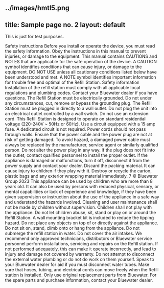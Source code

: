 ../images/hmtl5.png
---
title: Sample page no. 2
layout: default
---

This is just for test purposes.

Safety instructions Before you install or operate the device, you must read the safety information. Obey the instructions in this manual to prevent injuries, or damage to the equipment. This manual contains CAUTIONS and NOTES that are applicable for the safe operation of the device. A CAUTION symbol identifies conditions that can cause injury, or damage to the equipment. DO NOT USE unless all cautionary conditions listed below have been understood and met. A NOTE symbol identifies important information for trouble free and optimal of the Refill Station. Safety information Installation of the refill station must comply with all applicable local regulations and plumbing codes. Contact your Bluewater dealer if you have questions. The Refill Station must be electrically grounded. Do not under any circumstances, cut, remove or bypass the grounding plug. The Refill Station must be plugged in directly to a wall outlet. Do not plug the unit into an electrical outlet controlled by a wall switch. Do not use an extension cord. This Refill Station is designed to operate on standard residential voltage (220-240V ~ 50Hz or 60Hz). Use a circuit equipped with a 15 amp fuse. A dedicated circuit is not required. Power cords should not pass through walls. Ensure that the power cable and the power plug are not at risk of getting damaged. To avoid hazard, a damaged power cable must always be replaced by the manufacturer, service agent or similarly qualified person. Do not alter the power plug in any way. If the plug does not fit into the outlet, contact qualified personnel to install the proper outlet. If the appliance is damaged or malfunctions, turn it off, disconnect it from the power supply and contact your dealer. Discard the packing material. It can cause injury to children if they play with it. Destroy or recycle the carton, plastic bags and any exterior wrapping material immediately. 7 © Bluewater Group 2023 This appliance can be used by children who are more than 8 years old. It can also be used by persons with reduced physical, sensory, or mental capabilities or lack of experience and knowledge, if they have been given supervision or instruction about the use of the appliance in a safe way and understand the hazards involved. Cleaning and user maintenance shall not be made by children without supervision. Children shall not play with the appliance. Do not let children abuse, sit, stand or play on or around the Refill Station. A wall mounting bracket kit is included to reduce the tipping hazard. Do not place any objects on top of or directly against the appliance. Do not sit on, stand, climb onto or hang from the appliance. Do not submerge the refill station in water. Do not cover the air intakes. We recommend only approved technicians, distributors or Bluewater service personnel perform installations, servicing and repairs on the Refill station. If not performed adequately, this can make it operate incorrectly, and lead to injury and damage not covered by warranty. Do not attempt to disconnect the external water plumbing or do not do work on them yourself. Speak to your Bluewater dealer for aid if you must disconnect water tubes. Make sure that hoses, tubing, and electrical cords can move freely when the Refill station is installed. Only use original replacement parts from Bluewater. For the spare parts and purchase information, contact your Bluewater dealer. 
